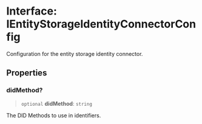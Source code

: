 # Interface: IEntityStorageIdentityConnectorConfig

Configuration for the entity storage identity connector.

## Properties

### didMethod?

> `optional` **didMethod**: `string`

The DID Methods to use in identifiers.
